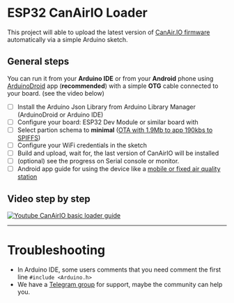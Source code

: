 # ESP32 CanAirIO Loader

This project will able to upload the latest version of [CanAir.IO firmware](https://github.com/kike-canaries/canairio_firmware#canairio-firmware)
automatically via a simple Arduino sketch.

## General steps

You can run it from your **Arduino IDE** or from your **Android** phone
using [ArduinoDroid](https://play.google.com/store/apps/details?id=name.antonsmirnov.android.arduinodroid2&hl=en&gl=US)
app (**recommended**) with a simple **OTG** cable connected to your board. (see the video below)

- [ ] Install the Arduino Json Library from Arduino Library Manager (ArduinoDroid or Arduino IDE)
- [ ] Configure your board: ESP32 Dev Module or similar board with
- [ ] Select partion schema to **minimal** ([OTA with 1.9Mb to app 190kbs to SPIFFS](https://codeblog.dotsandbrackets.com/arduino-cli-partition-scheme/))
- [ ] Configure your WiFi credentials in the sketch
- [ ] Build and upload, wait for, the last version of CanAirIO will be installed
- [ ] (optional) see the progress on Serial console or monitor.
- [ ] Android app guide for using the device like a [mobile or fixed air quality station](https://github.com/kike-canaries/canairio_firmware/blob/master/README.md#android-canairio-app)

## Video step by step 

[![Youtube CanAirIO basic loader guide](http://img.youtube.com/vi/FjfGdnTk-rc/0.jpg)](http://www.youtube.com/watch?v=FjfGdnTk-rc "Youtube CanAirIO basic loader guide")

---

#  Troubleshooting

- In Arduino IDE, some users comments that you need comment the first line `#include <Arduino.h>`
- We have a [Telegram group](https://t.me/canairio) for support, maybe the community can help you.

